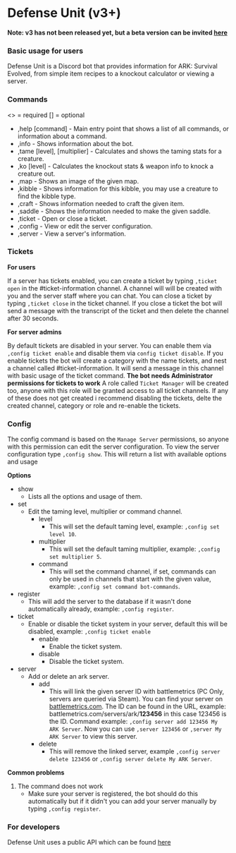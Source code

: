 # Defense Unit (v3+)
**Note: v3 has not been released yet, but a beta version can be invited [here](https://discordapp.com/oauth2/authorize?client_id=576429735337263114&scope=bot&permissions=8)**
### Basic usage for users
Defense Unit is a Discord bot that provides information for ARK: Survival Evolved, from simple item recipes to a knockout calculator or
viewing a server.
### Commands
<> = required
[] = optional
- ,help [command] - Main entry point that shows a list of all commands, or information about a command.
- ,info - Shows information about the bot.
- ,tame <creature> [level], [multiplier] - Calculates and shows the taming stats for a creature.
- ,ko <creature> [level] - Calculates the knockout stats & weapon info to knock a creature out.
- ,map <ark> - Shows an image of the given map.
- ,kibble <type or creature> - Shows information for this kibble, you may use a creature to find the kibble type.
- ,craft <item> - Shows information needed to craft the given item.
- ,saddle <creature> - Shows the information needed to make the given saddle.
- ,ticket <args> - Open or close a ticket.
- ,config <args> - View or edit the server configuration.
- ,server <args> - View a server's information.

### Tickets
**For users**

If a server has tickets enabled, you can create a ticket by typing `,ticket open` in the #ticket-information channel.
A channel will will be created with you and the server staff where you can chat. You can close a ticket by typing `,ticket close` in the ticket channel.
If you close a ticket the bot will send a message with the transcript of the ticket and then delete the channel after 30 seconds.

**For server admins**

By default tickets are disabled in your server. You can enable them via `,config ticket enable` and disable them via `config ticket disable`.
If you enable tickets the bot will create a category with the name tickets, and nest a channel called #ticket-information. It will send a message in this channel with basic usage of the ticket command. **The bot needs Administrator permissions for tickets to work**
A role called `Ticket Manager` will be created too, anyone with this role will be granted access to all ticket channels. If any of these does not get created i recommend disabling the tickets, delte the created channel, category or role and re-enable the tickets.

### Config

The config command is based on the `Manage Server` permissions, so anyone with this permission can edit the server configuration.
To view the server configuration type `,config show`. This will return a list with available options and usage

**Options**
- show
  - Lists all the options and usage of them.
- set
  - Edit the taming level, multiplier or command channel.
    - level 
	  - This will set the default taming level, example: `,config set level 10`.
    - multiplier 
	  - This will set the default taming multiplier, example: `,config set multiplier 5`.
    - command 
	  - This will set the command channel, if set, commands can only be used in channels that start with the given value, example: `,config set command bot-commands`.
 - register
   - This will add the server to the database if it wasn't done automatically already, example: `,config register`.
 - ticket 
   - Enable or disable the ticket system in your server, default this will be disabled, example: `,config ticket enable`
     - enable 
	   - Enable the ticket system.
     - disable 
	   - Disable the ticket system.
 - server
   - Add or delete an ark server.
     - add 
	   - This will link the given server ID with battlemetrics (PC Only, servers are queried via Steam). You can find your server on [battlemetrics.com](https://www.battlemetrics.com/servers/ark). The ID can be found in the URL, example: battlemetrics.com/servers/ark/__123456__ in this case 123456 is the ID. Command example: `,config server add 123456 My ARK Server`. Now you can use `,server 123456` or `,server My ARK Server` to view this server.
     - delete 
	   - This will remove the linked server, example `,config server delete 123456` or `,config server delete My ARK Server`.

**Common problems**
1. The command does not work
   - Make sure your server is registered, the bot should do this automatically but if it didn't you can add your server manually by typing `,config register`.

### For developers
Defense Unit uses a public API which can be found [here](http://api.michel3951.com/documentation)
